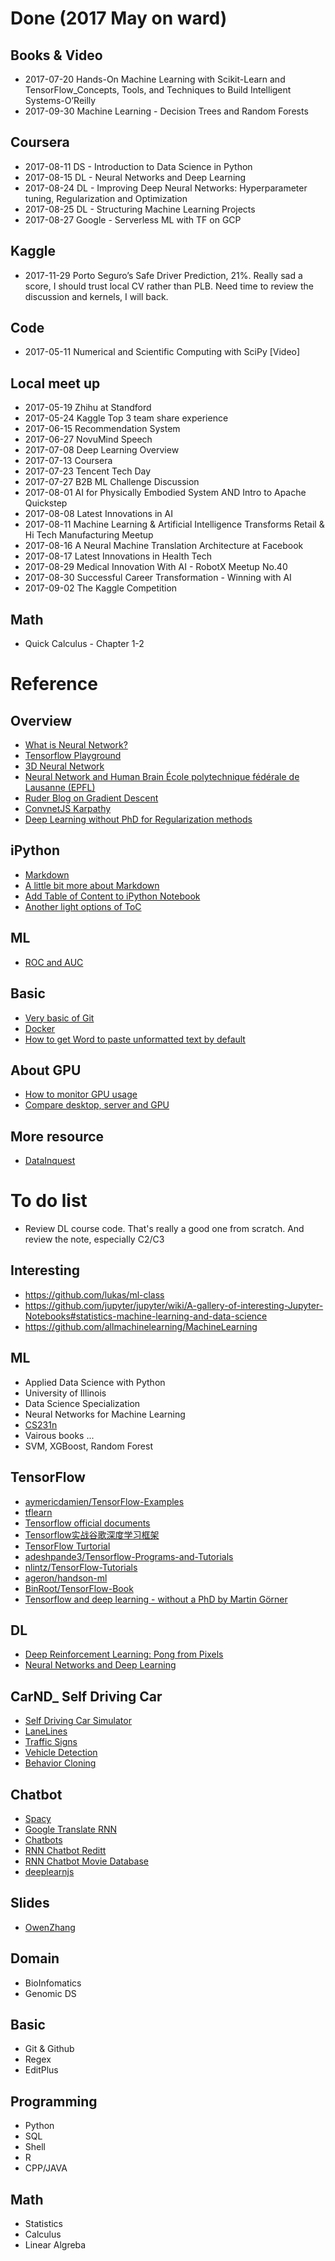 # Done (2017 May on ward)

## Books & Video
- 2017-07-20 Hands-On Machine Learning with Scikit-Learn and TensorFlow_Concepts, Tools, and Techniques to Build Intelligent Systems-O’Reilly
- 2017-09-30 Machine Learning - Decision Trees and Random Forests

## Coursera
- 2017-08-11 DS - Introduction to Data Science in Python
- 2017-08-15 DL - Neural Networks and Deep Learning
- 2017-08-24 DL - Improving Deep Neural Networks: Hyperparameter tuning, Regularization and Optimization
- 2017-08-25 DL - Structuring Machine Learning Projects
- 2017-08-27 Google - Serverless ML with TF on GCP

## Kaggle
- 2017-11-29 Porto Seguro’s Safe Driver Prediction, 21%. Really sad a score, I should trust local CV rather than PLB. Need time to review the discussion and kernels, I will back. 

## Code
- 2017-05-11 Numerical and Scientific Computing with SciPy [Video]	

## Local meet up
- 2017-05-19 Zhihu at Standford
- 2017-05-24 Kaggle Top 3 team share experience
- 2017-06-15 Recommendation System
- 2017-06-27 NovuMind Speech
- 2017-07-08 Deep Learning Overview
- 2017-07-13 Coursera
- 2017-07-23 Tencent Tech Day
- 2017-07-27 B2B ML Challenge Discussion
- 2017-08-01 AI for Physically Embodied System AND Intro to Apache Quickstep
- 2017-08-08 Latest Innovations in AI
- 2017-08-11 Machine Learning & Artificial Intelligence Transforms Retail & Hi Tech Manufacturing Meetup
- 2017-08-16 A Neural Machine Translation Architecture at Facebook
- 2017-08-17 Latest Innovations in Health Tech
- 2017-08-29 Medical Innovation With AI - RobotX Meetup No.40
- 2017-08-30 Successful Career Transformation - Winning with AI
- 2017-09-02 The Kaggle Competition

## Math
- Quick Calculus - Chapter 1-2

# Reference

## Overview
- [What is Neural Network?](https://youtu.be/aircAruvnKk)
- [Tensorflow Playground](http://playground.tensorflow.org)
- [3D Neural Network](https://plus.google.com/+WardPlunet/posts/gW1nzVQazhd)
- [Neural Network and Human Brain École polytechnique fédérale de Lausanne (EPFL)](https://youtu.be/ZQTqvv6HHHY)
- [Ruder Blog on Gradient Descent](http://ruder.io/optimizing-gradient-descent/)
- [ConvnetJS Karpathy](http://cs.stanford.edu/people/karpathy/convnetjs/)
- [Deep Learning without PhD for Regularization methods](https://docs.google.com/presentation/d/1TVixw6ItiZ8igjp6U17tcgoFrLSaHWQmMOwjlgQY9co/pub?slide=id.p)

## iPython 
- [Markdown](http://www.jianshu.com/p/q81RER)
- [A little bit more about Markdown](http://wen00072.github.io/blog/2013/09/15/learning-markdown-syntax/#blist)
- [Add Table of Content to iPython Notebook](https://zhuanlan.zhihu.com/p/24029578)
- [Another light options of ToC](https://github.com/kmahelona/ipython_notebook_goodies)

## ML
- [ROC and AUC](http://alexkong.net/2013/06/introduction-to-auc-and-roc/)

## Basic
- [Very basic of Git](https://zhuanlan.zhihu.com/p/27831772)
- [Docker](https://yeasy.gitbooks.io/docker_practice/content/install/mac.html)
- [How to get Word to paste unformatted text by default](http://www.suppertime.co.uk/blogmywiki/2015/07/unformatted-paste/)

## About GPU
- [How to monitor GPU usage](https://www.microway.com/hpc-tech-tips/nvidia-smi_control-your-gpus/)
- [Compare desktop, server and GPU](https://www.nextplatform.com/2016/09/01/cpu-gpu-put-deep-learning-framework-test/)

## More resource
- [DataInquest](https://github.com/bhairavmehta2016?tab=repositories)


# To do list
- Review DL course code. That's really a good one from scratch. And review the note, especially C2/C3

## Interesting 
- https://github.com/lukas/ml-class
- https://github.com/jupyter/jupyter/wiki/A-gallery-of-interesting-Jupyter-Notebooks#statistics-machine-learning-and-data-science
- https://github.com/allmachinelearning/MachineLearning

## ML
- Applied Data Science with Python
- University of Illinois
- Data Science Specialization
- Neural Networks for Machine Learning
- [CS231n](http://cs231n.github.io/neural-networks-3/)
- Vairous books ... 
- SVM, XGBoost, Random Forest

## TensorFlow
- [aymericdamien/TensorFlow-Examples](https://github.com/aymericdamien/TensorFlow-Examples)
- [tflearn](https://github.com/tflearn/tflearn/tree/master/examples#tflearn-examples)
- [Tensorflow official documents](https://www.tensorflow.org/get_started/)
- [Tensorflow实战谷歌深度学习框架](https://github.com/caicloud/tensorflow-tutorial)
- [TensorFlow Turtorial](https://github.com/Qinbf/Tensorflow)
- [adeshpande3/Tensorflow-Programs-and-Tutorials](https://github.com/adeshpande3/Tensorflow-Programs-and-Tutorials)
- [nlintz/TensorFlow-Tutorials](https://github.com/nlintz/TensorFlow-Tutorials)
- [ageron/handson-ml](https://github.com/ageron/handson-ml)
- [BinRoot/TensorFlow-Book](https://github.com/BinRoot/TensorFlow-Book)
- [Tensorflow and deep learning - without a PhD by Martin Görner](https://youtu.be/vq2nnJ4g6N0)

## DL
- [Deep Reinforcement Learning: Pong from Pixels](http://karpathy.github.io/2016/05/31/rl/)
- [Neural Networks and Deep Learning](http://neuralnetworksanddeeplearning.com/index.html)

## CarND_ Self Driving Car
- [Self Driving Car Simulator](https://github.com/bhairavmehta2016/self-driving-car-sim)
- [LaneLines](https://github.com/udacity/CarND-LaneLines-P1)
- [Traffic Signs](https://github.com/udacity/CarND-Traffic-Sign-Classifier-Project/blob/master/Traffic_Sign_Classifier.ipynb)
- [Vehicle Detection](https://github.com/raymonduchen/CarND-P5-Vehicle-Detection)
- [Behavior Cloning](https://github.com/darienmt/CarND-Behavioral-Cloning-P3)

## Chatbot
- [Spacy](https://www.analyticsvidhya.com/blog/2017/04/natural-language-processing-made-easy-using-spacy-%E2%80%8Bin-python/)
- [Google Translate RNN](https://medium.com/@ageitgey/machine-learning-is-fun-part-5-language-translation-with-deep-learning-and-the-magic-of-sequences-2ace0acca0aa)
- [Chatbots](https://medium.com/towards-data-science/personality-for-your-chatbot-with-recurrent-neural-networks-2038f7f34636)
- [RNN Chatbot Reditt](https://github.com/pender/chatbot-rnn)
- [RNN Chatbot Movie Database](https://github.com/musca1997/cornell-movie-chatbot)
- [deeplearnjs](deeplearnjs.org)

## Slides
- [OwenZhang](https://www.slideshare.net/OwenZhang2)

## Domain 
- BioInfomatics
- Genomic DS

## Basic 
- Git & Github
- Regex
- EditPlus

## Programming
- Python
- SQL
- Shell
- R
- CPP/JAVA

## Math
- Statistics
- Calculus
- Linear Algreba

